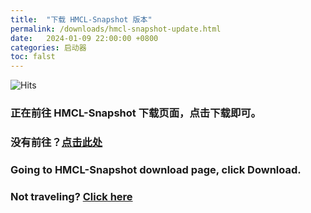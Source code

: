 ```yaml
---
title:  "下载 HMCL-Snapshot 版本"
permalink: /downloads/hmcl-snapshot-update.html
date:   2024-01-09 22:00:00 +0800
categories: 启动器
toc: falst
---
```


![Hits](https://hits.seeyoufarm.com/api/count/incr/badge.svg?url=https%3A%2F%2Fdocs.hmcl.net%2Fdownloads%2Fhmcl-snapshot-update.html&count_bg=%233E4245&title_bg=%233E4245&icon=&icon_color=%23E7E7E7&title=%F0%9F%91%80&edge_flat=false)

### 正在前往 HMCL-Snapshot 下载页面，点击下载即可。

### 没有前往？[点击此处](https://hmcl-snapshot-update.netlify.app/)

### Going to HMCL-Snapshot download page, click Download.

### Not traveling? [Click here](https://hmcl-snapshot-update.netlify.app/)


<script>
    setTimeout(function() {
        window.location.href = "https://hmcl-snapshot-update.netlify.app/";
    }, 3000); // 等待 3 秒.
</script>
